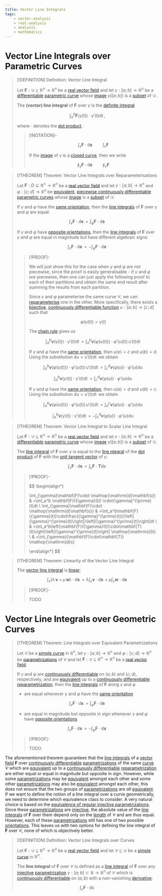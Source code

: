 ```yaml
---
title: Vector Line Integrals
tags:
    - vector-analysis
    - real-analysis
    - analysis
    - mathematics
---
```


# Vector Line Integrals over Parametric Curves

>[!DEFINITION] Definition: Vector Line Integral
>
>Let $\mathbf{F}: \mathcal{D} \subseteq \mathbb{R}^n \to \mathbb{R}^n$ be a [real vector field](../Real%20Vector%20Field.md) and let $\gamma: [a;b] \to \mathbb{R}^n$ be a [differentiable](../../../Real%20Vector%20Functions/Parametric%20Curves/Differentiation/Differentiability%20of%20Parametric%20Curves.md) [parametric curve](../../../Real%20Vector%20Functions/Parametric%20Curves/Parametric%20Curve.md) whose [image](../../../../Functions/Functions.md) $\gamma([a;b])$ is a [subset](../../../../../Set%20Theory/Sets.md) of $\mathcal{D}$.
>
>The **(vector) line integral** of $\mathbf{F}$ over $\gamma$ is the [definite integral](../../../Real%20Functions/Integration/Definite%20Integrals.md) 
>
>$$
>\int_a^b \mathbf{F}(\gamma(t)) \cdot \gamma'(t) \mathop{\mathrm{d}t},
>$$
>
>where $\cdot$ denotes the [dot product](../../../../../Algebra/Linear%20Algebra/Matrices/Row%20and%20Column%20Vectors/Real%20Vectors/Real%20Dot%20Product.md).
>
>>[!NOTATION]-
>>
>>$$
>>\int_{\gamma} \mathbf{F} \cdot \mathop{\mathrm{d}\mathbf{s}} \qquad \int_{\gamma} \mathbf{F}
>>$$
>>
>>If the [image](../../../../Functions/Functions.md) of $\gamma$ is a [closed curve](../../../../../Geometry/Euclidean%20Geometry/Curves/Curves.md#Closed%20Curves), then we write
>>
>>$$
>>\oint_{\gamma} \mathbf{F} \cdot \mathop{\mathrm{d}\mathbf{s}} \qquad \oint_{\gamma} \mathbf{F}
>>$$
>>
>

>[!THEOREM] Theorem: Vector Line Integrals over Reparameterisations
>
>Let $\mathbf{F}: D\subseteq \mathbb{R}^n \to \mathbb{R}^n$ be a [real vector field](../Real%20Vector%20Field.md) and let $\gamma: [a;b] \to \mathbb{R}^n$ and $\varphi: [c;d] \to \mathbb{R}^n$ be [equivalent](../../../../../Geometry/Euclidean%20Geometry/Curves/Curves.md), [piecewise continuously differentiable](../../../Real%20Vector%20Functions/Parametric%20Curves/Differentiation/Differentiability%20of%20Parametric%20Curves.md) [parametric curves](../../../Real%20Vector%20Functions/Parametric%20Curves/Parametric%20Curve.md) whose [image](../../../../Functions/Functions.md) is a [subset](../../../../../Set%20Theory/Sets.md) of $\mathcal{D}$.
>
>If $\gamma$ and $\varphi$ have the [same orientation](../../../Real%20Vector%20Functions/Parametric%20Curves/Orientation.md), then the [line integrals](Vector%20Line%20Integrals.md) of $\mathbf{F}$ over $\gamma$ and $\varphi$ are equal:
>
>$$
>\int_{\gamma} \mathbf{F} \cdot \mathop{\mathrm{d}\mathbf{s}} = \int_{\varphi} \mathbf{F} \cdot \mathop{\mathrm{d}\mathbf{s}}
>$$
>
>If $\gamma$ and $\varphi$ have [opposite orientations](../../../Real%20Vector%20Functions/Parametric%20Curves/Orientation.md), then the [line integrals](Vector%20Line%20Integrals.md) of $\mathbf{F}$ over $\gamma$ and $\varphi$ are equal in magnitude but have different algebraic signs:
>
>$$
>\int_{\gamma} \mathbf{F} \cdot \mathop{\mathrm{d}\mathbf{s}} = -\int_{\varphi} \mathbf{F} \cdot \mathop{\mathrm{d}\mathbf{s}}
>$$
>
>>[!PROOF]-
>>
>>We will just show this for the case when $\gamma$ and $\varphi$ are *not* piecewise, since the proof is easily generalisable - if $\gamma$ and $\varphi$ *are* piecewise, then one can just apply the following proof to each of their partitions and obtain the same end result after summing the results from each partition.
>>
>>Since $\gamma$ and $\varphi$ parameterise the same curve $\mathcal{C}$, we can [reparameterise](../../../../../Geometry/Euclidean%20Geometry/Curves/Curves.md) one in the other. More specifically, there exists a [bijective](../../../../Functions/Types%20of%20Functions/Bijection.md), [continuously differentiable function](../../../Real%20Functions/Differentiation/Derivatives.md) $u: [a;b] \to [c;d]$ such that
>>
>>$$
>>\varphi(u(t)) = \gamma (t)
>>$$
>>
>>The [chain rule](../../../Real%20Vector%20Functions/Parametric%20Curves/Differentiation/Differentiation%20Rules%20for%20Curve%20Parameterisations.md#^chainrule) gives us
>>
>>$$
>>\int_a^b \boldsymbol{v}(\gamma(t))\cdot \gamma' (t)\mathop{\mathrm{d}t} = \int_a^b \boldsymbol{v}(\varphi(u(t))) \cdot \varphi' (u(t)) \,u'(t) \mathop{\mathrm{d}t}
>>$$
>>
>>If $\gamma$ and $\varphi$ have the [same orientation](../../../../../Geometry/Euclidean%20Geometry/Curves/Curves.md), then $u(a) = c$ and $u(b) = d$. Using the substitution $\mathrm{d}u = u'(t) \mathop{\mathrm{d}t}$ we obtain
>>
>>$$
>>\int_a^b \boldsymbol{v}(\varphi(u(t))) \cdot \varphi' (u(t)) \,u'(t) \mathop{\mathrm{d}t} = \int_c^d \boldsymbol{v}(\varphi(u)) \cdot \varphi' (u) \mathop{\mathrm{d}u}
>>$$
>>
>>$$
>>\int_a^b \boldsymbol{v}(\gamma(t))\cdot \gamma' (t)\mathop{\mathrm{d}t} = \int_c^d \boldsymbol{v}(\varphi(u)) \cdot \varphi' (u) \mathop{\mathrm{d}u}
>>$$
>>
>>If $\gamma$ and $\varphi$ have the [same orientation](../../../../../Geometry/Euclidean%20Geometry/Curves/Curves.md), then $u(a) = d$ and $u(b) = c$. Using the substitution $\mathrm{d}u = u'(t) \mathop{\mathrm{d}t}$ we obtain
>>
>>$$
>>\int_a^b \boldsymbol{v}(\varphi(u(t))) \cdot \varphi' (u(t)) \,u'(t) \mathop{\mathrm{d}t} = \int_d^c \boldsymbol{v}(\varphi(u)) \cdot \varphi' (u) \mathop{\mathrm{d}u}
>>$$
>>
>>$$
>>\int_a^b \boldsymbol{v}(\gamma(t))\cdot \gamma' (t)\mathop{\mathrm{d}t} = - \int_c^d \boldsymbol{v}(\varphi(u)) \cdot \varphi' (u) \mathop{\mathrm{d}u}
>>$$
>>
>

>[!THEOREM] Theorem: Vector Line Integral to Scalar Line Integral
>
>Let $\mathbf{F}: \mathcal{D} \subseteq \mathbb{R}^n \to \mathbb{R}^n$ be a [real vector field](../Real%20Vector%20Field.md) and let $\gamma: [a;b] \to \mathbb{R}^n$ be a [differentiable](../../../Real%20Vector%20Functions/Parametric%20Curves/Differentiation/Differentiability%20of%20Parametric%20Curves.md) [parametric curve](../../../Real%20Vector%20Functions/Parametric%20Curves/Parametric%20Curve.md) whose [image](../../../../Functions/Functions.md) $\gamma([a;b])$ is a [subset](../../../../../Set%20Theory/Sets.md) of $\mathcal{D}$.
>
>The [line integral](Vector%20Line%20Integrals.md) of $\mathbf{F}$ over $\gamma$ is equal to the [line ntegral](../../../Real%20Vector%20Functions/Scalar%20Fields/Integration/Scalar%20Line%20Integrals.md) of the [dot product](../../../../../Algebra/Linear%20Algebra/Matrices/Row%20and%20Column%20Vectors/Real%20Vectors/Real%20Dot%20Product.md) of $\mathbf{F}$ with the [unit tangent vector](../../../Real%20Vector%20Functions/Parametric%20Curves/Differentiation/Tangent%20Vector.md) of $\gamma$:
>
>$$
>\int_{\gamma} \mathbf{F} \cdot \mathop{\mathrm{d}\mathbf{s}} = \int_{\gamma} \mathbf{F} \cdot \mathbf{T} \mathop{\mathrm{d}s}
>$$
>
>>[!PROOF]-
>>
>>$$
>>\begin{align*}
>>
>>\int_{\gamma}\mathbf{F}\cdot \mathop{\mathrm{d}\mathbf{s}} & =\int_a^b \mathbf{F}({\gamma}(t)) \cdot{\gamma}^{\prime}(t)dt \\
>>\int_{\gamma}\mathbf{F}\cdot \mathop{\mathrm{d}\mathbf{s}} & =\int_a^b\mathbf{F}({\gamma}(t))\cdot\frac{{\gamma}^{\prime}(t)}{\left\|{\gamma}^{\prime}(t)\right\|}\left\|{\gamma}^{\prime}(t)\right\|dt \\
>>& =\int_a^b\left(\mathbf{F}({\gamma}(t))\cdot\mathbf{T}(t)\right)\left\|{\gamma}^{\prime}(t)\right\| \mathop{\mathrm{d}t} \\
>>& =\int_{\gamma}(\mathbf{F}\cdot\mathbf{T}) \mathop{\mathrm{d}s}
>>
>>\end{align*}
>>$$
>>
>

>[!THEOREM] Theorem: Linearity of the Vector Line Integral
>
>The [vector line integral](Vector%20Line%20Integrals.md) is [linear](../../../../../Algebra/Linear%20Algebra/Linear%20Transformations/Linear%20Transformation.md):
>
>$$
>\int_{\gamma} (\lambda\, \boldsymbol{v} +\mu \, \boldsymbol{w})\cdot\mathop{\mathrm{d}\boldsymbol{s}} = \lambda\int_{\gamma} \boldsymbol{v}\cdot\mathop{\mathrm{d}\boldsymbol{s}} + \mu \int_{\gamma} \boldsymbol{w}\cdot \mathop{\mathrm{d}\boldsymbol{s}}
>$$
>
>>[!PROOF]-
>>
>>TODO
>>
>

# Vector Line Integrals over Geometric Curves

>[!THEOREM] Theorem: Line Integrals over Equivalent Parametrizations
>
>Let $\mathcal{C}$ be a [simple curve](../../../../../Geometry/Euclidean%20Geometry/Curves/Curves.md#Simple%20Curves) in $\mathbb{R}^n$, let $\gamma: [a;b] \to \mathbb{R}^n$ and $\varphi: [c;d] \to \mathbb{R}^n$ be [parametrizations](../../../../../Geometry/Euclidean%20Geometry/Curves/Curves.md#Parametrizations) of $\mathcal{C}$ and let $\mathbf{F}: \mathcal{D} \subseteq \mathbb{R}^n \to \mathbb{R}^n$ be a [real vector field](../Real%20Vector%20Field.md).
>
>If $\gamma$ and $\varphi$ are [continuously differentiable](../../Parametric%20Curves/Differentiation/Differentiability%20of%20Parametric%20Curves.md) on $(a;b)$ and $(c;d)$, respectively, and are [equivalent](../../../../../Geometry/Euclidean%20Geometry/Curves/Curves.md#Equivalence%20of%20Parametrizations) up to a [continuously differentiable](../../../Real%20Functions/Differentiation/Derivatives.md) [reparametrization](../../../../../Geometry/Euclidean%20Geometry/Curves/Curves.md), then the [line integrals](Vector%20Line%20Integrals.md) of $\mathbf{F}$ along $\gamma$ and $\varphi$
>
>-  are equal whenever $\gamma$ and $\varphi$ have the [same orientation](../../../../../Geometry/Euclidean%20Geometry/Curves/Curves.md#Orientation%20of%20Equivalent%20Parametrizations)
>
>$$
>\int_{\gamma} \mathbf{F} \cdot \mathop{\mathrm{d}\mathbf{s}} = \int_{\varphi} \mathbf{F} \cdot \mathop{\mathrm{d}\mathbf{s}}
>$$
>
>- are equal in magnitude but opposite in sign whenever $\gamma$ and $\varphi$ have [opposite orientations](../../../../../Geometry/Euclidean%20Geometry/Curves/Curves.md#Orientation%20of%20Equivalent%20Parametrizations)
>
>$$
>\int_{\gamma} \mathbf{F} \cdot \mathop{\mathrm{d}\mathbf{s}} = -\int_{\varphi} \mathbf{F} \cdot \mathop{\mathrm{d}\mathbf{s}}
>$$
>
>>[!PROOF]-
>>
>>TODO
>>
>

The aforementioned theorem guarantees that the [line integrals](Vector%20Line%20Integrals.md) of a [vector field](../Real%20Vector%20Field.md) $\mathbf{F}$ over [continuously differentiable](../../Parametric%20Curves/Differentiation/Differentiability%20of%20Parametric%20Curves.md) [parametrizations](../../../../../Geometry/Euclidean%20Geometry/Curves/Curves.md#Parametrizations) of the same [curve](../../../../../Geometry/Euclidean%20Geometry/Curves/Curves.md) $\mathcal{C}$ which are [equivalent](../../../../../Geometry/Euclidean%20Geometry/Curves/Curves.md#Equivalence%20of%20Parametrizations) up to a [continuously differentiable](../../../Real%20Functions/Differentiation/Derivatives.md) [reparametrization](../../../../../Geometry/Euclidean%20Geometry/Curves/Curves.md) are either equal or equal in magnitude but opposite in sign. However, while some [parametrizations](../../../../../Geometry/Euclidean%20Geometry/Curves/Curves.md#Parametrizatoins) may be [equivalent](../../../../../Geometry/Euclidean%20Geometry/Curves/Curves.md#Equivalence%20of%20Parametrizations) amongst each other and some other [parametrizations](../../../../../Geometry/Euclidean%20Geometry/Curves/Curves.md#Parametrizatoins) may also be [equivalent](../../../../../Geometry/Euclidean%20Geometry/Curves/Curves.md#Equivalence%20of%20Parametrizations) amongst each other, this does not ensure that the two groups of [parametrizations](../../../../../Geometry/Euclidean%20Geometry/Curves/Curves.md#Parametrizatoins) are *all* [equivalent](../../../../../Geometry/Euclidean%20Geometry/Curves/Curves.md#Equivalence%20of%20Parametrizations). If we want to define the notion of a line integral over a curve geometrically, we need to determine which equivalence class to consider. A very natural choice is based on the [equivalence of regular injective parametrizations](../../../../../Geometry/Euclidean%20Geometry/Curves/Curves.md#Equivalence%20of%20Parametrizations). Since these [parametrizations](../../../../../Geometry/Euclidean%20Geometry/Curves/Curves.md#Parametrizatoins) are [injective](../../../../Functions/Types%20of%20Functions/Injection.md), the absolute value of the [line integrals](Vector%20Line%20Integrals.md) of $\mathbf{F}$ over them depend only on the [length](../../../../../Geometry/Euclidean%20Geometry/Curves/Curves.md) of $\mathcal{C}$ and are thus equal. However, each of these [parametrizations](../../../../../Geometry/Euclidean%20Geometry/Curves/Curves.md#Parametrizatoins) still has one of two possible [orientations](../../../../../Geometry/Euclidean%20Geometry/Curves/Curves.md#Orientation%20of%20Equivalent%20Parametrizations). This leaves us with two options for defining the line integral of $\mathbf{F}$ over $\mathcal{C}$, none of which is objectively better. 

>[!DEFINITION] Definition: Vector Line Integrals over Curves
>
>Let $\mathbf{F}: \mathcal{D} \subseteq \mathbb{R}^n \to \mathbb{R}^n$ be a [real vector field](../Real%20Vector%20Field.md) and let $\mathcal{C} \subseteq \mathcal{D}$ be a [simple curve](../../../../../Geometry/Euclidean%20Geometry/Curves/Curves.md#Simple%20Curves) in $\mathbb{R}^n$.
>
>The **line integral** of $\mathbf{F}$ over $\mathcal{C}$ is defined as a [line integral](Vector%20Line%20Integrals.md) of $\mathbf{F}$ over any [injective](../../../../Functions/Types%20of%20Functions/Injection.md) [parametrization](../../../../../Geometry/Euclidean%20Geometry/Curves/Curves.md#Parametrizations) $\gamma: [a;b] \subset \mathbb{R} \to \mathbb{R}^n$ of $\mathcal{C}$ which is [continuously differentiable](../../Parametric%20Curves/Differentiation/Differentiability%20of%20Parametric%20Curves.md) on $(a;b)$ with a non-vanishing [derivative](../../Parametric%20Curves/Differentiation/Differentiability%20of%20Parametric%20Curves.md):
>
>$$
>\int_{\gamma} \mathbf{F} \cdot \mathop{\mathrm{d}s}
>$$
>